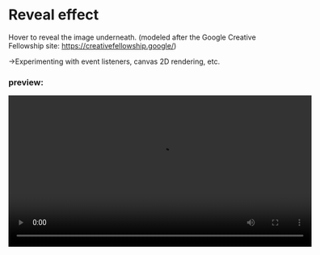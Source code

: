 # Reveal effect

Hover to reveal the image underneath. (modeled after the Google Creative Fellowship site: https://creativefellowship.google/)

->Experimenting with event listeners, canvas 2D rendering, etc.


### preview:
<video autoplay loop playsinline
src="https://github.com/user-attachments/assets/e8333210-90f6-428a-86d7-57df76252233" width="600" controls></video>


